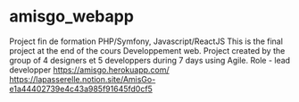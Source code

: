 # amisgo_webapp
Project fin de formation 
PHP/Symfony, Javascript/ReactJS 
This is the final project at the end of the cours Developpement web. Project created by the group of 4 designers et 5 developpers during 7 days using Agile.
Role - lead developper
https://amisgo.herokuapp.com/
https://lapasserelle.notion.site/AmisGo-e1a44402739e4c43a985f91645fd0cf5

